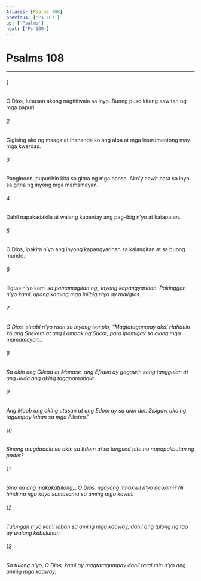 ```yaml
---
Aliases: [Psalms 108]
previous: ['Ps 107']
up: ['Psalms']
next: ['Ps 109']
---
```

# Psalms 108

***






















###### 1 










O Dios, lubusan akong nagtitiwala sa inyo. Buong puso kitang aawitan ng mga papuri. 





















###### 2 










Gigising ako ng maaga at ihahanda ko ang alpa at mga instrumentong may mga kwerdas. 





















###### 3 










Panginoon, pupurihin kita sa gitna ng mga bansa. Akoʼy aawit para sa inyo sa gitna ng inyong mga mamamayan. 





















###### 4 










Dahil napakadakila at walang kapantay ang pag-ibig nʼyo at katapatan. 





















###### 5 










O Dios, ipakita nʼyo ang inyong kapangyarihan sa kalangitan at sa buong mundo. 





















###### 6 










Iligtas nʼyo kami <i class="trans-change">sa pamamagitan ng_ inyong kapangyarihan. Pakinggan nʼyo kami, upang kaming mga iniibig nʼyo ay maligtas. 





















###### 7 










O Dios, sinabi nʼyo roon sa inyong templo, "Magtatagumpay ako! Hahatiin ko ang Shekem at ang Lambak ng Sucot, para ipamigay <i class="trans-change">sa aking mga mamamayan_. 





















###### 8 










Sa akin ang Gilead at Manase, ang Efraim ay gagawin kong tanggulan at ang Juda ang aking tagapamahala. 





















###### 9 










Ang Moab ang aking utusan at ang Edom ay sa akin din. Sisigaw ako ng tagumpay laban sa mga Filisteo." 





















###### 10 










Sinong magdadala sa akin sa Edom at sa lungsod nito na napapalibutan ng pader? 





















###### 11 










Sino <i class="trans-change">na ang makakatulong,_ O Dios, ngayong itinakwil nʼyo na kami? Ni hindi na nga kayo sumasama sa aming mga kawal. 





















###### 12 










Tulungan nʼyo kami laban sa aming mga kaaway, dahil ang tulong ng tao ay walang kabuluhan. 





















###### 13 










Sa tulong nʼyo, O Dios, kami ay magtatagumpay dahil tatalunin nʼyo ang aming mga kaaway.
